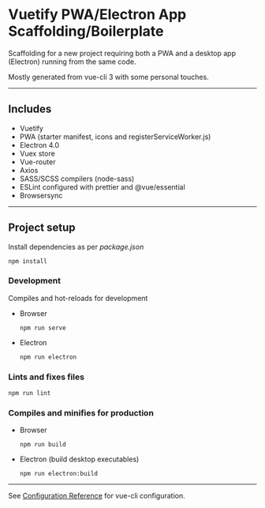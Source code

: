 # Vuetify PWA/Electron App Scaffolding/Boilerplate

Scaffolding for a new project requiring both a PWA and a desktop app (Electron) running from the same code.

Mostly generated from vue-cli 3 with some personal touches.

___

## Includes
* Vuetify
* PWA (starter manifest, icons and registerServiceWorker.js)
* Electron 4.0
* Vuex store
* Vue-router
* Axios
* SASS/SCSS compilers (node-sass)
* ESLint configured with prettier and @vue/essential
* Browsersync
___

## Project setup
Install dependencies as per *package.json*
```
npm install
```

### Development
Compiles and hot-reloads for development

* Browser

  ```
  npm run serve
  ```

* Electron

  ```
  npm run electron
  ```

### Lints and fixes files
```
npm run lint
```

### Compiles and minifies for production
* Browser

  ```
  npm run build
  ```

* Electron (build desktop executables)

  ```
  npm run electron:build
  ```
___

See [Configuration Reference](https://cli.vuejs.org/config/) for vue-cli configuration.
